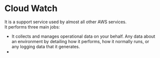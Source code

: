 # Cloud Watch
It is a support service used by almost all other AWS services.    
It performs three main jobs:
* It collects and manages operational data on your behalf.  Any data about an environment by detailing how it performs, how it normally runs, or any logging data that it generates.
* 